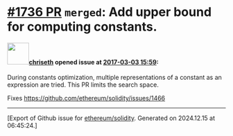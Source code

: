 # [\#1736 PR](https://github.com/ethereum/solidity/pull/1736) `merged`: Add upper bound for computing constants.

#### <img src="https://avatars.githubusercontent.com/u/9073706?v=4" width="50">[chriseth](https://github.com/chriseth) opened issue at [2017-03-03 15:59](https://github.com/ethereum/solidity/pull/1736):

During constants optimization, multiple representations of a constant as an expression are tried. This PR limits the search space.

Fixes https://github.com/ethereum/solidity/issues/1466




-------------------------------------------------------------------------------



[Export of Github issue for [ethereum/solidity](https://github.com/ethereum/solidity). Generated on 2024.12.15 at 06:45:24.]
